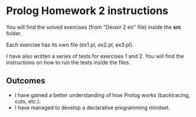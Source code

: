 # Prolog Homework 2 instructions

You will find the solved exercises (from "Devoir 2 en" file) inside the **src** folder.

Each exercise has its own file (ex1.pl, ex2.pl, ex3.pl).

I have also written a series of tests for exercises 1 and 2. You will find the instructions on how to run the tests inside the files.

## Outcomes

- I have gained a better understanding of how Prolog works (backtracing, cuts, etc.).
- I have managed to develop a declarative programming mindset.
